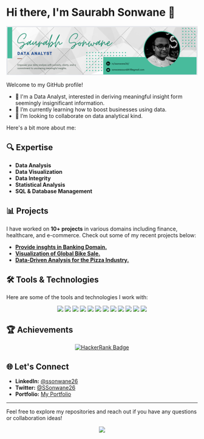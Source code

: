 # Hi there, I'm Saurabh Sonwane 👋

![Header](https://github.com/SSonwane26/SSonwane26.github.io/blob/main/images/ProfileBanner.png)

Welcome to my GitHub profile! 
- 👀 I'm a Data Analyst, interested in deriving meaningful insight form seemingly insignificant information.
- 🌱 I’m currently learning how to boost businesses using data.
- 💞️ I’m looking to collaborate on data analytical kind.
  
Here's a bit more about me:

## 🔍 Expertise

- **Data Analysis**
- **Data Visualization**
- **Data Integrity**
- **Statistical Analysis**
- **SQL & Database Management**

## 📊 Projects

I have worked on **10+ projects** in various domains including finance, healthcare, and e-commerce. Check out some of my recent projects below:

- **[Provide insghts in Banking Domain.](https://github.com/SSonwane26/DataProjectChallenges/blob/main/CodeBasicsResumeProjectChallenge%238/README.md#about-project)** 
- **[Visualization of Global Bike Sale.](https://github.com/SSonwane26/BikeSales/blob/main/README.md#about-project)** 
- **[Data-Driven Analysis for the Pizza Industry.](https://github.com/SSonwane26/Pizza_Place_Sales/blob/main/README.md#about-project)** 

## 🛠 Tools & Technologies

Here are some of the tools and technologies I work with:

<p align="center">
  <img src="https://img.shields.io/badge/-PowerBI-F2C811?style=for-the-badge&logo=power-bi&logoColor=black"/>
  <img src="https://img.shields.io/badge/-Excel-217346?style=for-the-badge&logo=microsoft-excel&logoColor=white"/>
  <img src="https://img.shields.io/badge/-PostgreSQL-336791?style=for-the-badge&logo=postgresql&logoColor=white"/>
  <img src="https://img.shields.io/badge/-MySQL-4479A1?style=for-the-badge&logo=mysql&logoColor=white"/>
  <img src="https://img.shields.io/badge/-MS%20SQL%20Server-CC2927?style=for-the-badge&logo=microsoft-sql-server&logoColor=white"/>
  <img src="https://img.shields.io/badge/-Jupyter-F37626?style=for-the-badge&logo=jupyter&logoColor=white"/>
  <img src="https://img.shields.io/badge/-Google%20Colab-F9AB00?style=for-the-badge&logo=google-colab&logoColor=white"/>
  <img src="https://img.shields.io/badge/-Google%20Data%20Studio-4285F4?style=for-the-badge&logo=google-data-studio&logoColor=white"/>
  <img src="https://img.shields.io/badge/-Python-3776AB?style=for-the-badge&logo=python&logoColor=white"/>
  <img src="https://img.shields.io/badge/-Statistics-000000?style=for-the-badge&logoColor=white"/>
  <img src="https://img.shields.io/badge/-Machine%20Learning-FF6F00?style=for-the-badge&logoColor=white"/>
  <img src="https://img.shields.io/badge/-Kaggle-20BEFF?style=for-the-badge&logo=kaggle&logoColor=white"/>
</p>

## 🏆 Achievements

<p align="center">
  <a href="https://www.hackerrank.com/profile/sonwanesaurabh11">
    <img src="https://img.shields.io/badge/-HackerRank-2EC866?style=for-the-badge&logo=HackerRank&logoColor=white" alt="HackerRank Badge"/>
  </a>
  <!---
  <a href="https://leetcode.com/your_leetcode_username">
    <img src="https://img.shields.io/badge/-LeetCode-FFA116?style=for-the-badge&logo=LeetCode&logoColor=white" alt="LeetCode Badge"/>
  </a>
  --->
</p>

## 🌐 Let's Connect

- **LinkedIn:** [@ssonwane26](https://www.linkedin.com/in/ssonwane26/)
- **Twitter:** [@SSonwane26](https://x.com/SSonwane26)
- **Portfolio:** [My Portfolio](https://ssonwane26.github.io/)

---

Feel free to explore my repositories and reach out if you have any questions or collaboration ideas!

<p align="center">
  <img src="https://komarev.com/ghpvc/?username=SSonwane26&color=2a9d8f&style=flat-square&label=PROFILE+VIEWS&base=1000"/>
</p>


<!---
SSonwane26/SSonwane26 is a ✨ special ✨ repository because its `README.md` (this file) appears on your GitHub profile.
You can click the Preview link to take a look at your changes.
--->

